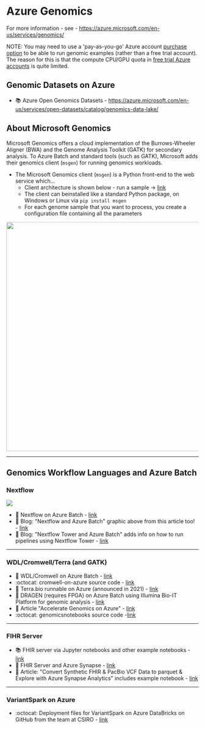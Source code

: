 # Azure Genomics

For more information - see - https://azure.microsoft.com/en-us/services/genomics/  

NOTE: You may need to use a 'pay-as-you-go' Azure account [purchase option](https://azure.microsoft.com/en-us/pricing/purchase-options/) to be able to run genomic examples (rather than a free trial account).  The reason for this is that the compute CPU/GPU quota in [free trial Azure accounts](https://azure.microsoft.com/en-us/free/free-account-faq/) is quite limited.

## Genomic Datasets on Azure

- :books: Azure Open Genomics Datasets - https://azure.microsoft.com/en-us/services/open-datasets/catalog/genomics-data-lake/

## About Microsoft Genomics

Microsoft Genomics offers a cloud implementation of the Burrows-Wheeler Aligner (BWA) and the Genome Analysis Toolkit (GATK) for secondary analysis.
To Azure Batch and standard tools (such as GATK), Microsoft adds their genomics client (`msgen`) for running genomics workloads.  

- The Microsoft Genomics client (`msgen`) is a Python front-end to the web service which...
  - Client architecture is shown below - run a sample -> [link](https://docs.microsoft.com/en-us/azure/genomics/overview-what-is-genomics)
  - The client can beinstalled like a standard Python package, on Windows or Linux via `pip install msgen`
  - For each genome sample that you want to process, you create a configuration file containing all the parameters

<img src="https://github.com/lynnlangit/TeamTeri/blob/master/Images/msft-genomics.png" width=600>

---

## Genomics Workflow Languages and Azure Batch

### Nextflow

<img src="https://seqera.io/static/a85bb6dc84e1a06d6564e0ac0855e744/42cbc/blog-nextflow-and-azure-batch-part-1-of-2-1.png">

- 📄 Nextflow on Azure Batch - [link](https://www.nextflow.io/blog/2021/introducing-nextflow-for-azure-batch.html)
- 📘 Blog: "Nextflow and Azure Batch" graphic above from this article too! - [link](https://seqera.io/blog/nextflow-and-azure-batch-part-1-of-2)
- 📘 Blog: "Nextflow Tower and Azure Batch" adds info on how to run pipelines using Nextflow Tower - [link](https://seqera.io/blog/nextflow-and-azure-batch-working-with-tower-part-2-of-2)

---

### WDL/Cromwell/Terra (and GATK)

- 📘 WDL/Cromwell on Azure Batch - [link](https://lynnlangit.medium.com/azure-for-genomic-scale-workloads-ad3c989a3d0b)
- :octocat: cromwell-on-azure source code - [link](https://github.com/microsoft/CromwellOnAzure)
- 📢 Terra.bio runnable on Azure (announced in 2021) - [link](https://terra.bio/exciting-new-horizon-for-terra-with-microsoft/)
- 📄 DRAGEN (requires FPGA) on Azure Batch using Illumina Bio-IT Platform for genomic analysis - [link](https://support-docs.illumina.com/SW/Dragen_MultiCloud/Content/SW/DRAGEN/AzureBatch.htm)
- :book: Article "Accelerate Genomics on Azure" - [link](http://ilikesqldata.com/accelerating-genomics-workflows-and-data-analysis-on-azure/)
- :octocat: genomicsnotebooks source code -[link](https://github.com/microsoft/genomicsnotebook)

---

### FIHR Server

- :books: FHIR server via Jupyter notebooks and other example notebooks - [link](https://github.com/microsoft/genomicsnotebook)
- 📘 FHIR Server and Azure Synapse - [link](https://techcommunity.microsoft.com/t5/healthcare-and-life-sciences/combine-and-explore-fhir-server-and-genomics-data-in-azure/ba-p/3298335)
- :book: Article: "Convert Synthetic FHIR & PacBio VCF Data to parquet & Explore with Azure Synapse Analytics" includes example notebook - [link](https://techcommunity.microsoft.com/t5/healthcare-and-life-sciences/convert-synthetic-fhir-and-pacbio-vcf-data-to-parquet-and/ba-p/3577038)

---

### VariantSpark on Azure

- :octocat: Deployment files for VariantSpark on Azure DataBricks on GitHub from the team at CSIRO - [link](https://github.com/aehrc/VariantSpark-Azure-deployment)

